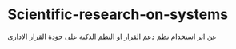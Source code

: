 # Scientific-research-on-systems
عن اثر استخدام نظم دعم القرار او النظم الذكية على جودة القرار الاداري

